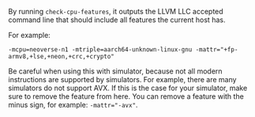 By running `check-cpu-features`, it outputs the LLVM LLC accepted command line that should include all features the current host has.

For example: 
```
-mcpu=neoverse-n1 -mtriple=aarch64-unknown-linux-gnu -mattr="+fp-armv8,+lse,+neon,+crc,+crypto"
```

Be careful when using this with simulator, because not all modern instructions are supported by simulators.
For example, there are many simulators do not support AVX. 
If this is the case for your simulator, make sure to remove the feature from here.
You can remove a feature with the minus sign, for example: ```-mattr="-avx"```.

